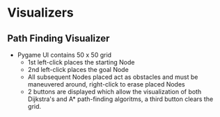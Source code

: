 # Visualizers

## Path Finding Visualizer
  - Pygame UI contains 50 x 50 grid
    - 1st left-click places the starting Node
    - 2nd left-click places the goal Node
    - All subsequent Nodes placed act as obstacles and must be maneuvered around, right-click to erase placed Nodes
    - 2 buttons are displayed which allow the visualization of both Dijkstra's and A* path-finding algoritms, a third button clears the grid.
